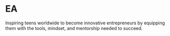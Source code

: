 # EA
Inspiring teens worldwide to become innovative entrepreneurs by equipping them with the tools, mindset, and mentorship needed to succeed.
